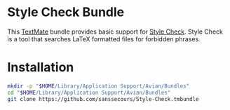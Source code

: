 # Style Check Bundle

This [TextMate][] bundle provides basic support for [Style Check](https://www.cs.umd.edu/~nspring/software/style-check-readme.html). Style Check is a tool that searches LaTeX formatted files for forbidden phrases.

[TextMate]: http://github.com/textmate/textmate

# Installation

```bash
mkdir -p "$HOME/Library/Application Support/Avian/Bundles"
cd "$HOME/Library/Application Support/Avian/Bundles"
git clone https://github.com/sanssecours/Style-Check.tmbundle
```

